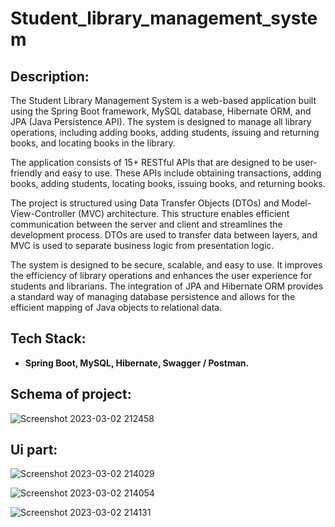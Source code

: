# Student_library_management_system

## Description:

The Student Library Management System is a web-based application built using the Spring Boot framework, MySQL database, 
Hibernate ORM, and JPA (Java Persistence API). The system is designed to manage all library operations, including adding books, 
adding students, issuing and returning books, and locating books in the library.

The application consists of 15+ RESTful APIs that are designed to be user-friendly and easy to use. These APIs include obtaining transactions, 
adding books, adding students, locating books, issuing books, and returning books.

The project is structured using Data Transfer Objects (DTOs) and Model-View-Controller (MVC) architecture. This structure enables
efficient communication between the server and client and streamlines the development process. DTOs are used to transfer data between 
layers, and MVC is used to separate business logic from presentation logic.

The system is designed to be secure, scalable, and easy to use. It improves the efficiency of library operations and enhances the 
user experience for students and librarians. 
The integration of JPA and Hibernate ORM provides a standard way of managing database persistence and allows for the efficient mapping of 
Java objects to relational data.


## Tech Stack:
* **Spring Boot, MySQL, Hibernate, Swagger / Postman.** 


## Schema of project:
![Screenshot 2023-03-02 212458](https://user-images.githubusercontent.com/117558233/222484535-a459c141-3e98-4610-92d9-ea59214a7f4d.png)

## Ui part:
![Screenshot 2023-03-02 214029](https://user-images.githubusercontent.com/117558233/222485473-b5484d8d-6929-4623-a84f-5f52e817fa39.png)

![Screenshot 2023-03-02 214054](https://user-images.githubusercontent.com/117558233/222485769-20211b09-cb62-4779-8dbe-2d06811f9171.png)

![Screenshot 2023-03-02 214131](https://user-images.githubusercontent.com/117558233/222486071-ca12073f-78a6-4c3e-8ab3-63e2596df6d0.png)

